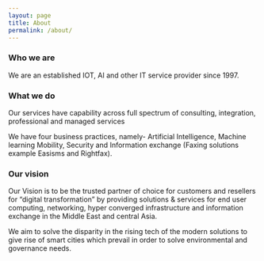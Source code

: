 ```yaml
---
layout: page
title: About
permalink: /about/
---
```




### Who we are

We are an established IOT, AI and other IT service provider since 1997. 

### What we do

Our services have capability across full spectrum of consulting, integration, professional and managed services

We have four business practices,  namely- Artificial Intelligence, Machine learning Mobility, Security and Information exchange (Faxing solutions example Easisms and Rightfax).

### Our vision

Our Vision is to be the trusted partner of choice for customers and resellers for “digital transformation” by providing solutions & services for end user computing, networking, hyper converged infrastructure and information exchange in the Middle East and central Asia.

We aim to solve the disparity in the rising tech of the modern solutions to give rise of smart cities which prevail in order to solve environmental and governance needs.
